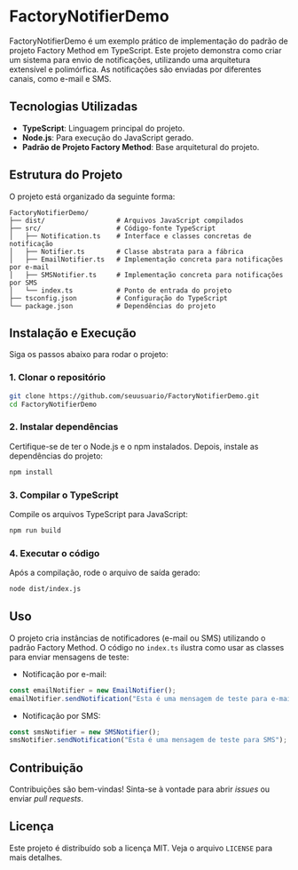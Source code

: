 
# FactoryNotifierDemo

FactoryNotifierDemo é um exemplo prático de implementação do padrão de projeto Factory Method em TypeScript. 
Este projeto demonstra como criar um sistema para envio de notificações, utilizando uma arquitetura extensível
e polimórfica. As notificações são enviadas por diferentes canais, como e-mail e SMS.

## Tecnologias Utilizadas
- **TypeScript**: Linguagem principal do projeto.
- **Node.js**: Para execução do JavaScript gerado.
- **Padrão de Projeto Factory Method**: Base arquitetural do projeto.

## Estrutura do Projeto
O projeto está organizado da seguinte forma:
```
FactoryNotifierDemo/
├── dist/                  # Arquivos JavaScript compilados
├── src/                   # Código-fonte TypeScript
│   ├── Notification.ts    # Interface e classes concretas de notificação
│   ├── Notifier.ts        # Classe abstrata para a fábrica
│   ├── EmailNotifier.ts   # Implementação concreta para notificações por e-mail
│   ├── SMSNotifier.ts     # Implementação concreta para notificações por SMS
│   └── index.ts           # Ponto de entrada do projeto
├── tsconfig.json          # Configuração do TypeScript
└── package.json           # Dependências do projeto
```

## Instalação e Execução

Siga os passos abaixo para rodar o projeto:

### 1. Clonar o repositório
```bash
git clone https://github.com/seuusuario/FactoryNotifierDemo.git
cd FactoryNotifierDemo
```

### 2. Instalar dependências
Certifique-se de ter o Node.js e o npm instalados. Depois, instale as dependências do projeto:
```bash
npm install
```

### 3. Compilar o TypeScript
Compile os arquivos TypeScript para JavaScript:
```bash
npm run build
```

### 4. Executar o código
Após a compilação, rode o arquivo de saída gerado:
```bash
node dist/index.js
```

## Uso
O projeto cria instâncias de notificadores (e-mail ou SMS) utilizando o padrão Factory Method. O código no `index.ts` ilustra como usar as classes para enviar mensagens de teste:

- Notificação por e-mail:
```typescript
const emailNotifier = new EmailNotifier();
emailNotifier.sendNotification("Esta é uma mensagem de teste para e-mail");
```

- Notificação por SMS:
```typescript
const smsNotifier = new SMSNotifier();
smsNotifier.sendNotification("Esta é uma mensagem de teste para SMS");
```

## Contribuição
Contribuições são bem-vindas! Sinta-se à vontade para abrir *issues* ou enviar *pull requests*.

## Licença
Este projeto é distribuído sob a licença MIT. Veja o arquivo `LICENSE` para mais detalhes.
